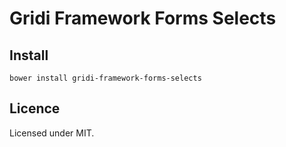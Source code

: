 # Gridi Framework Forms Selects

## Install
`bower install gridi-framework-forms-selects`

## Licence

Licensed under MIT.
